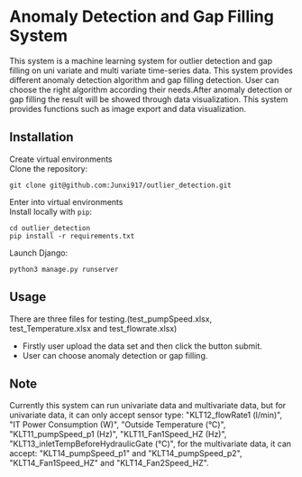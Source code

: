# Anomaly Detection and Gap Filling System
This system is a machine learning system for outlier detection and gap filling on uni variate and multi variate time-series data. This system provides different anomaly detection algorithm and gap filling detection. User can choose the right algorithm according their needs.After anomaly detection or gap filling the result will be showed through data visualization. This system provides functions such as image export and data visualization.
## Installation
Create virtual environments<br>
Clone the repository:<br>
```
git clone git@github.com:Junxi917/outlier_detection.git
```
Enter into virtual environments<br>
Install locally with `pip`:
```
cd outlier_detection
pip install -r requirements.txt
```
Launch Django:
```
python3 manage.py runserver
```
## Usage
There are three files for testing.(test_pumpSpeed.xlsx, test_Temperature.xlsx and test_flowrate.xlsx)<br>
* Firstly user upload the data set and then click the button submit. 
* User can choose anomaly detection or gap filling.
## Note
Currently this system can run univariate data and multivariate data, but for univariate data, it can only accept sensor type: "KLT12_flowRate1 (l/min)", "IT Power Consumption (W)", "Outside Temperature (°C)",
               "KLT11_pumpSpeed_p1 (Hz)",
               "KLT11_Fan1Speed_HZ (Hz)",
               "KLT13_inletTempBeforeHydraulicGate (°C)", 
for the multivariate data, it can accept: "KLT14_pumpSpeed_p1" and "KLT14_pumpSpeed_p2", "KLT14_Fan1Speed_HZ" and  "KLT14_Fan2Speed_HZ".
